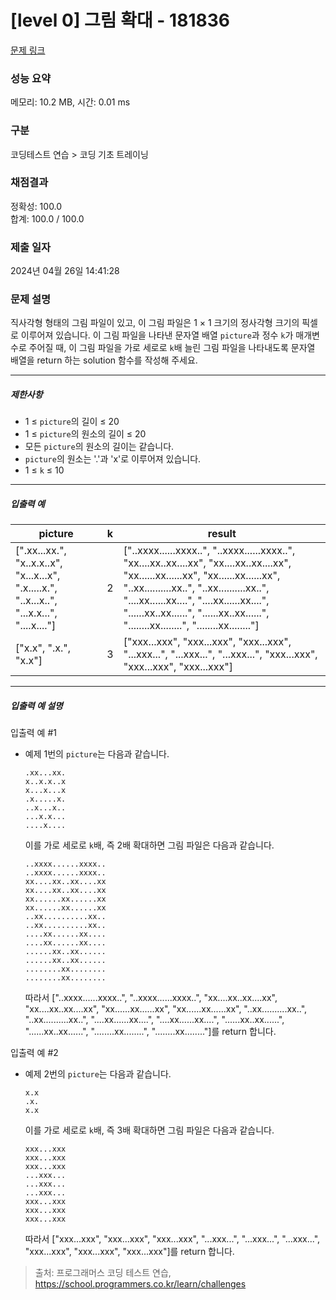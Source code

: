 # [level 0] 그림 확대 - 181836 

[문제 링크](https://school.programmers.co.kr/learn/courses/30/lessons/181836) 

### 성능 요약

메모리: 10.2 MB, 시간: 0.01 ms

### 구분

코딩테스트 연습 > 코딩 기초 트레이닝

### 채점결과

정확성: 100.0<br/>합계: 100.0 / 100.0

### 제출 일자

2024년 04월 26일 14:41:28

### 문제 설명

<p style="user-select: auto !important;">직사각형 형태의 그림 파일이 있고, 이 그림 파일은 1 × 1 크기의 정사각형 크기의 픽셀로 이루어져 있습니다. 이 그림 파일을 나타낸 문자열 배열 <code style="user-select: auto !important;">picture</code>과 정수 <code style="user-select: auto !important;">k</code>가 매개변수로 주어질 때, 이 그림 파일을 가로 세로로 <code style="user-select: auto !important;">k</code>배 늘린 그림 파일을 나타내도록 문자열 배열을 return 하는 solution 함수를 작성해 주세요.</p>

<hr style="user-select: auto !important;">

<h5 style="user-select: auto !important;">제한사항</h5>

<ul style="user-select: auto !important;">
<li style="user-select: auto !important;">1 ≤ <code style="user-select: auto !important;">picture</code>의 길이 ≤ 20</li>
<li style="user-select: auto !important;">1 ≤ <code style="user-select: auto !important;">picture</code>의 원소의 길이 ≤ 20</li>
<li style="user-select: auto !important;">모든 <code style="user-select: auto !important;">picture</code>의 원소의 길이는 같습니다.</li>
<li style="user-select: auto !important;"><code style="user-select: auto !important;">picture</code>의 원소는 '.'과 'x'로 이루어져 있습니다.</li>
<li style="user-select: auto !important;">1 ≤ <code style="user-select: auto !important;">k</code> ≤ 10</li>
</ul>

<hr style="user-select: auto !important;">

<h5 style="user-select: auto !important;">입출력 예</h5>
<table class="table" style="user-select: auto !important;">
        <thead style="user-select: auto !important;"><tr style="user-select: auto !important;">
<th style="user-select: auto !important;">picture</th>
<th style="user-select: auto !important;">k</th>
<th style="user-select: auto !important;">result</th>
</tr>
</thead>
        <tbody style="user-select: auto !important;"><tr style="user-select: auto !important;">
<td style="user-select: auto !important;">[".xx...xx.", "x..x.x..x", "x...x...x", ".x.....x.", "..x...x..", "...x.x...", "....x...."]</td>
<td style="user-select: auto !important;">2</td>
<td style="user-select: auto !important;">["..xxxx......xxxx..", "..xxxx......xxxx..", "xx....xx..xx....xx", "xx....xx..xx....xx", "xx......xx......xx", "xx......xx......xx", "..xx..........xx..", "..xx..........xx..", "....xx......xx....", "....xx......xx....", "......xx..xx......", "......xx..xx......", "........xx........", "........xx........"]</td>
</tr>
<tr style="user-select: auto !important;">
<td style="user-select: auto !important;">["x.x", ".x.", "x.x"]</td>
<td style="user-select: auto !important;">3</td>
<td style="user-select: auto !important;">["xxx...xxx", "xxx...xxx", "xxx...xxx", "...xxx...", "...xxx...", "...xxx...", "xxx...xxx", "xxx...xxx", "xxx...xxx"]</td>
</tr>
</tbody>
      </table>
<hr style="user-select: auto !important;">

<h5 style="user-select: auto !important;">입출력 예 설명</h5>

<p style="user-select: auto !important;">입출력 예 #1</p>

<ul style="user-select: auto !important;">
<li style="user-select: auto !important;"><p style="user-select: auto !important;">예제 1번의 <code style="user-select: auto !important;">picture</code>는 다음과 같습니다.</p>
<div class="highlight" style="user-select: auto !important;"><pre class="codehilite" style="user-select: auto !important;"><code style="user-select: auto !important;">.xx...xx.
x..x.x..x
x...x...x
.x.....x.
..x...x..
...x.x...
....x....
</code></pre></div>
<p style="user-select: auto !important;">이를 가로 세로로 <code style="user-select: auto !important;">k</code>배, 즉 2배 확대하면 그림 파일은 다음과 같습니다.</p>
<div class="highlight" style="user-select: auto !important;"><pre class="codehilite" style="user-select: auto !important;"><code style="user-select: auto !important;">..xxxx......xxxx..
..xxxx......xxxx..
xx....xx..xx....xx
xx....xx..xx....xx
xx......xx......xx
xx......xx......xx
..xx..........xx..
..xx..........xx..
....xx......xx....
....xx......xx....
......xx..xx......
......xx..xx......
........xx........
........xx........
</code></pre></div>
<p style="user-select: auto !important;">따라서 ["..xxxx......xxxx..", "..xxxx......xxxx..", "xx....xx..xx....xx", "xx....xx..xx....xx", "xx......xx......xx", "xx......xx......xx", "..xx..........xx..", "..xx..........xx..", "....xx......xx....", "....xx......xx....", "......xx..xx......", "......xx..xx......", "........xx........", "........xx........"]를 return 합니다.</p></li>
</ul>

<p style="user-select: auto !important;">입출력 예 #2</p>

<ul style="user-select: auto !important;">
<li style="user-select: auto !important;"><p style="user-select: auto !important;">예제 2번의 <code style="user-select: auto !important;">picture</code>는 다음과 같습니다.</p>
<div class="highlight" style="user-select: auto !important;"><pre class="codehilite" style="user-select: auto !important;"><code style="user-select: auto !important;">x.x
.x.
x.x
</code></pre></div>
<p style="user-select: auto !important;">이를 가로 세로로 <code style="user-select: auto !important;">k</code>배, 즉 3배 확대하면 그림 파일은 다음과 같습니다.</p>
<div class="highlight" style="user-select: auto !important;"><pre class="codehilite" style="user-select: auto !important;"><code style="user-select: auto !important;">xxx...xxx
xxx...xxx
xxx...xxx
...xxx...
...xxx...
...xxx...
xxx...xxx
xxx...xxx
xxx...xxx
</code></pre></div>
<p style="user-select: auto !important;">따라서 ["xxx...xxx", "xxx...xxx", "xxx...xxx", "...xxx...", "...xxx...", "...xxx...", "xxx...xxx", "xxx...xxx", "xxx...xxx"]를 return 합니다.</p></li>
</ul>


> 출처: 프로그래머스 코딩 테스트 연습, https://school.programmers.co.kr/learn/challenges